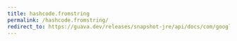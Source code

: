```yaml
---
title: hashcode.fromstring
permalink: /hashcode.fromstring/
redirect_to: https://guava.dev/releases/snapshot-jre/api/docs/com/google/common/hash/HashCode.html#fromString-java.lang.String-
---
```

